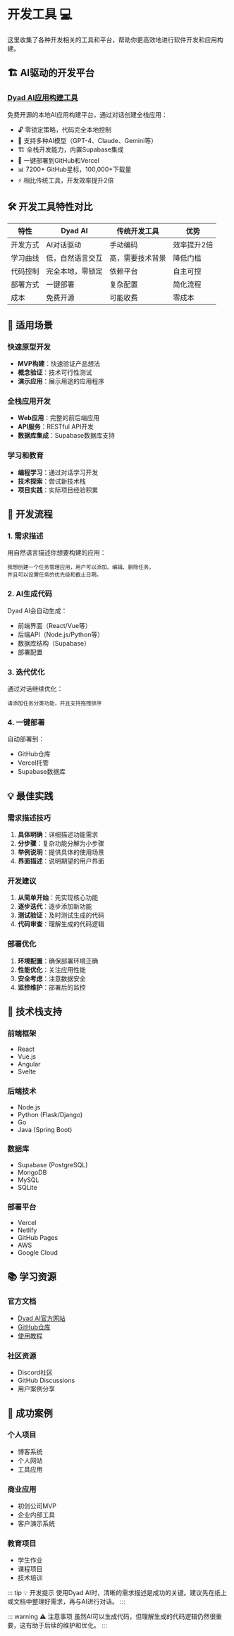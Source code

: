 # 开发工具 💻

这里收集了各种开发相关的工具和平台，帮助你更高效地进行软件开发和应用构建。

## 🏗️ AI驱动的开发平台

### [Dyad AI应用构建工具](./dyad-ai-app-builder.md)

免费开源的本地AI应用构建平台，通过对话创建全栈应用：

- 🔓 零锁定策略，代码完全本地控制
- 🤖 支持多种AI模型（GPT-4、Claude、Gemini等）
- 🏗️ 全栈开发能力，内置Supabase集成
- 🚀 一键部署到GitHub和Vercel
- 📊 7200+ GitHub星标，100,000+下载量
- ⚡ 相比传统工具，开发效率提升2倍

## 🛠️ 开发工具特性对比

| 特性     | Dyad AI          | 传统开发工具     | 优势        |
| -------- | ---------------- | ---------------- | ----------- |
| 开发方式 | AI对话驱动       | 手动编码         | 效率提升2倍 |
| 学习曲线 | 低，自然语言交互 | 高，需要技术背景 | 降低门槛    |
| 代码控制 | 完全本地，零锁定 | 依赖平台         | 自主可控    |
| 部署方式 | 一键部署         | 复杂配置         | 简化流程    |
| 成本     | 免费开源         | 可能收费         | 零成本      |

## 🎯 适用场景

### 快速原型开发

- **MVP构建**：快速验证产品想法
- **概念验证**：技术可行性测试
- **演示应用**：展示用途的应用程序

### 全栈应用开发

- **Web应用**：完整的前后端应用
- **API服务**：RESTful API开发
- **数据库集成**：Supabase数据库支持

### 学习和教育

- **编程学习**：通过对话学习开发
- **技术探索**：尝试新技术栈
- **项目实践**：实际项目经验积累

## 🚀 开发流程

### 1. 需求描述

用自然语言描述你想要构建的应用：

```
我想创建一个任务管理应用，用户可以添加、编辑、删除任务，
并且可以设置任务的优先级和截止日期。
```

### 2. AI生成代码

Dyad AI会自动生成：

- 前端界面（React/Vue等）
- 后端API（Node.js/Python等）
- 数据库结构（Supabase）
- 部署配置

### 3. 迭代优化

通过对话继续优化：

```
请添加任务分类功能，并且支持拖拽排序
```

### 4. 一键部署

自动部署到：

- GitHub仓库
- Vercel托管
- Supabase数据库

## 💡 最佳实践

### 需求描述技巧

1. **具体明确**：详细描述功能需求
2. **分步骤**：复杂功能分解为小步骤
3. **举例说明**：提供具体的使用场景
4. **界面描述**：说明期望的用户界面

### 开发建议

1. **从简单开始**：先实现核心功能
2. **逐步迭代**：逐步添加新功能
3. **测试验证**：及时测试生成的代码
4. **代码审查**：理解生成的代码逻辑

### 部署优化

1. **环境配置**：确保部署环境正确
2. **性能优化**：关注应用性能
3. **安全考虑**：注意数据安全
4. **监控维护**：部署后的监控

## 🔧 技术栈支持

### 前端框架

- React
- Vue.js
- Angular
- Svelte

### 后端技术

- Node.js
- Python (Flask/Django)
- Go
- Java (Spring Boot)

### 数据库

- Supabase (PostgreSQL)
- MongoDB
- MySQL
- SQLite

### 部署平台

- Vercel
- Netlify
- GitHub Pages
- AWS
- Google Cloud

## 📚 学习资源

### 官方文档

- [Dyad AI官方网站](https://dyad.ai)
- [GitHub仓库](https://github.com/dyad-ai)
- [使用教程](https://docs.dyad.ai)

### 社区资源

- Discord社区
- GitHub Discussions
- 用户案例分享

## 🎉 成功案例

### 个人项目

- 博客系统
- 个人网站
- 工具应用

### 商业应用

- 初创公司MVP
- 企业内部工具
- 客户演示系统

### 教育项目

- 学生作业
- 课程项目
- 技术培训

::: tip 💡 开发提示
使用Dyad AI时，清晰的需求描述是成功的关键。建议先在纸上或文档中整理好需求，再与AI进行对话。
:::

::: warning ⚠️ 注意事项
虽然AI可以生成代码，但理解生成的代码逻辑仍然很重要，这有助于后续的维护和优化。
:::
